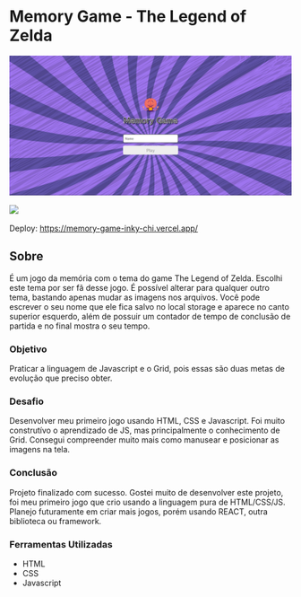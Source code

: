 # Memory Game - The Legend of Zelda

![](./assets/img/tela%201.png)

![](./assets/img/tela2g.gif)

Deploy: https://memory-game-inky-chi.vercel.app/

## Sobre

É um jogo da memória com o tema do game The Legend of Zelda. Escolhi este tema por ser fã desse jogo. É possível alterar para qualquer outro tema, bastando apenas mudar as imagens nos arquivos. Você pode escrever o seu nome que ele fica salvo no local storage e aparece no canto superior esquerdo, além de possuir um contador de tempo de conclusão de partida e no final mostra o seu tempo.
### Objetivo

Praticar a linguagem de Javascript e o Grid, pois essas são duas metas de evolução que preciso obter.

### Desafio

Desenvolver meu primeiro jogo usando HTML, CSS e Javascript. Foi muito construtívo o aprendizado de JS, mas principalmente o conhecimento de Grid. Consegui compreender muito mais como manusear e posicionar as imagens na tela.

### Conclusão

Projeto finalizado com sucesso. Gostei muito de desenvolver este projeto, foi meu primeiro jogo que crio usando a linguagem pura de HTML/CSS/JS. Planejo futuramente em criar mais jogos, porém usando REACT, outra biblioteca ou framework.

### Ferramentas Utilizadas

- HTML
- CSS
- Javascript
